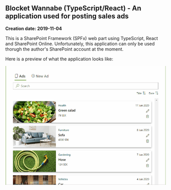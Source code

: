 ## Blocket Wannabe (TypeScript/React) - An application used for posting sales ads

**Creation date: 2019-11-04**

This is a SharePoint Framework (SPFx) web part using TypeScript, React and SharePoint Online. Unfortunately, this application can only be used thorugh the author's SharePoint account at the moment.

Here is a preview of what the application looks like:

![](gifs/blocket-preview.gif)
